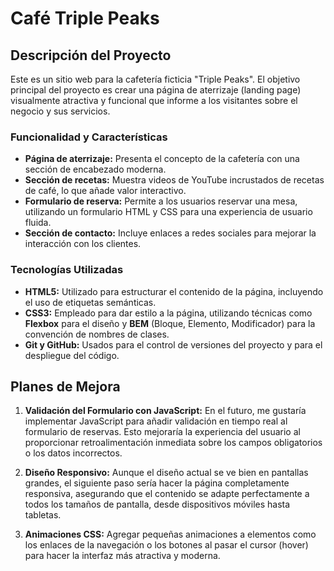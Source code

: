 # Café Triple Peaks

## Descripción del Proyecto

Este es un sitio web para la cafetería ficticia "Triple Peaks". El objetivo principal del proyecto es crear una página de aterrizaje (landing page) visualmente atractiva y funcional que informe a los visitantes sobre el negocio y sus servicios.

### Funcionalidad y Características

- **Página de aterrizaje:** Presenta el concepto de la cafetería con una sección de encabezado moderna.
- **Sección de recetas:** Muestra videos de YouTube incrustados de recetas de café, lo que añade valor interactivo.
- **Formulario de reserva:** Permite a los usuarios reservar una mesa, utilizando un formulario HTML y CSS para una experiencia de usuario fluida.
- **Sección de contacto:** Incluye enlaces a redes sociales para mejorar la interacción con los clientes.

### Tecnologías Utilizadas

- **HTML5:** Utilizado para estructurar el contenido de la página, incluyendo el uso de etiquetas semánticas.
- **CSS3:** Empleado para dar estilo a la página, utilizando técnicas como **Flexbox** para el diseño y **BEM** (Bloque, Elemento, Modificador) para la convención de nombres de clases.
- **Git y GitHub:** Usados para el control de versiones del proyecto y para el despliegue del código.

## Planes de Mejora

1.  **Validación del Formulario con JavaScript:** En el futuro, me gustaría implementar JavaScript para añadir validación en tiempo real al formulario de reservas. Esto mejoraría la experiencia del usuario al proporcionar retroalimentación inmediata sobre los campos obligatorios o los datos incorrectos.

2.  **Diseño Responsivo:** Aunque el diseño actual se ve bien en pantallas grandes, el siguiente paso sería hacer la página completamente responsiva, asegurando que el contenido se adapte perfectamente a todos los tamaños de pantalla, desde dispositivos móviles hasta tabletas.

3.  **Animaciones CSS:** Agregar pequeñas animaciones a elementos como los enlaces de la navegación o los botones al pasar el cursor (hover) para hacer la interfaz más atractiva y moderna.
